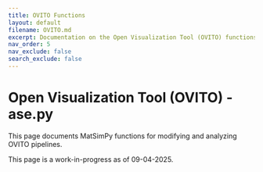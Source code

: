 ```yaml
---
title: OVITO Functions
layout: default
filename: OVITO.md
excerpt: Documentation on the Open Visualization Tool (OVITO) functions of this project.
nav_order: 5
nav_exclude: false
search_exclude: false
---
```


# Open Visualization Tool (OVITO) - ase.py

This page documents MatSimPy functions for modifying and analyzing OVITO pipelines.

This page is a work-in-progress as of 09-04-2025.
